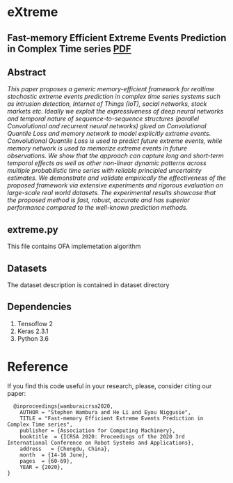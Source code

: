 # eXtreme
## Fast-memory Efficient Extreme Events Prediction in Complex Time series [PDF](https://doi.org/10.1145/3402597.3402609 "Downdoald the paper from here")

## Abstract
_This paper proposes a generic memory-efficient framework for realtime stochastic extreme events prediction in complex time series systems such as intrusion detection, Internet of Things (IoT), social networks, stock markets etc. Ideally we exploit the expressiveness of deep neural networks and temporal nature of sequence-to-sequence structures (parallel Convolutional and recurrent neural networks) glued on Convolutional Quantile Loss and memory network to model explicitly extreme events. Convolutional Quantile Loss is used to predict future extreme events, while memory network is used to memorize extreme events in future observations. We show that the approach can capture long and short-term temporal effects as well as other non-linear dynamic patterns across multiple probabilistic time series with reliable principled uncertainty estimates. We demonstrate and validate empirically the effectiveness of the proposed framework via extensive experiments and rigorous evaluation on large-scale real world datasets. The experimental results showcase that the proposed method is fast, robust, accurate and has superior performance compared to the well-known prediction methods._

## extreme.py 
This file contains OFA implemetation algorithm 

## Datasets
The dataset description is contained in dataset directory

## Dependencies
1. Tensoflow 2
2. Keras 2.3.1
3. Python 3.6


# Reference
If you find this code useful in your research, please, consider citing our paper:

```
  @inproceedings{wamburaicrsa2020,
	AUTHOR = "Stephen Wambura and He Li and Eyou Niggusie", 
	TITLE = "Fast-memory Efficient Extreme Events Prediction in Complex Time series",
	publisher = {Association for Computing Machinery},
	booktitle  = {ICRSA 2020: Proceedings of the 2020 3rd International Conference on Robot Systems and Applications},
	address   = {Chengdu, China},
	month  = {14-16 June},
	pages  = {60-69},
	YEAR = {2020},
}
```
